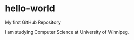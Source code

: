 # hello-world
My first GitHub Repository

I am studying Computer Science at University of Winnipeg.
